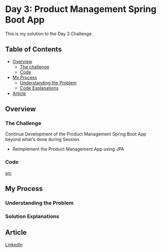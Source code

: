 # Day 3: Product Management Spring Boot App

This is my solution to the Day 3 Challenge.

## Table of Contents

- [Overview](#overview)
  - [The challenge](#the-challenge)
  - [Code](#code)
- [My Process](#my-process)
  - [Understanding the Problem](#understanding-the-problem)
  - [Code Explanations](#code-explanation)
- [Article](#article)

## Overview

### The Challenge

Continue Development of the Product Management Spring Boot App beyond what's
done during Session.

- Reimplement the Product Management App using JPA

### Code

[src](./Product-Management-App/src)

## My Process

### Understanding the Problem

### Solution Explanations

## Article

[LinkedIn]()
